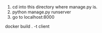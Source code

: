 1. cd into this directory where manage.py is.
2. python manage.py runserver
3. go to localhost:8000


docker build . -t client
